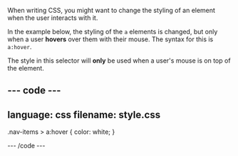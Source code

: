 When writing CSS, you might want to change the styling of an element when the user interacts with it.

In the example below, the styling of the `a` elements is changed, but only when a user **hovers** over them with their mouse. The syntax for this is `a:hover`.

The style in this selector will **only** be used when a user's mouse is on top of the element.

## --- code ---

language: css
filename: style.css
---------------------------------------------------

.nav-items > a:hover {
color: white;
}

\--- /code ---

